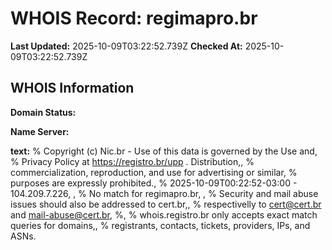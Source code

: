 # WHOIS Record: regimapro.br

**Last Updated:** 2025-10-09T03:22:52.739Z
**Checked At:** 2025-10-09T03:22:52.739Z

## WHOIS Information

**Domain Status:** 

**Name Server:** 

**text:** % Copyright (c) Nic.br - Use of this data is governed by the Use and, % Privacy Policy at https://registro.br/upp . Distribution,, % commercialization, reproduction, and use for advertising or similar, % purposes are expressly prohibited., % 2025-10-09T00:22:52-03:00 - 104.209.7.226, , % No match for regimapro.br, , % Security and mail abuse issues should also be addressed to cert.br,, % respectivelly to cert@cert.br and mail-abuse@cert.br, %, % whois.registro.br only accepts exact match queries for domains,, % registrants, contacts, tickets, providers, IPs, and ASNs.

